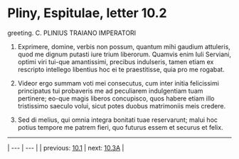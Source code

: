 # Pliny, Espitulae, letter 10.2

greeting. C. PLINIUS TRAIANO IMPERATORI



1. Exprimere, domine, verbis non possum, quantum mihi gaudium attuleris, quod me dignum putasti iure trium liberorum. Quamvis enim Iuli Serviani, optimi viri tui-que amantissimi, precibus indulseris, tamen etiam ex rescripto intellego libentius hoc ei te praestitisse, quia pro me rogabat.



2. Videor ergo summam voti mei consecutus, cum inter initia felicissimi principatus tui probaveris me ad peculiarem indulgentiam tuam pertinere; eo-que magis liberos concupisco, quos habere etiam illo tristissimo saeculo volui, sicut potes duobus matrimoniis meis credere.



3. Sed di melius, qui omnia integra bonitati tuae reservarunt; malui hoc potius tempore me patrem fieri, quo futurus essem et securus et felix.



---

| --- | --- |
| previous: [10.1](../10.1/) | next: [10.3A](../10.3A/) |